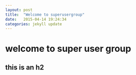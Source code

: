```yaml
---
layout: post
title:  "Welcome to superusergroup"
date:   2015-04-14 19:24:34
categories: jekyll update
---
```

# welcome to super user group

## this is an h2

